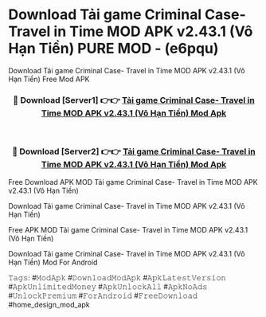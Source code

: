 # Download Tải game Criminal Case- Travel in Time MOD APK v2.43.1 (Vô Hạn Tiền) PURE MOD - (e6pqu)
Download Tải game Criminal Case- Travel in Time MOD APK v2.43.1 (Vô Hạn Tiền) Free Mod APK

<div align="center">
<h3>🔴 Download [Server1] 👉👉 <a href="https://apk-comot.site?title=Tải_game_Criminal_Case-_Travel_in_Time_MOD_APK_v2.43.1_(Vô_Hạn_Tiền)">Tải game Criminal Case- Travel in Time MOD APK v2.43.1 (Vô Hạn Tiền) Mod Apk</a></h3><br>

<h3>🔴 Download [Server2] 👉👉 <a href="https://apk-comot.site?title=Tải_game_Criminal_Case-_Travel_in_Time_MOD_APK_v2.43.1_(Vô_Hạn_Tiền)">Tải game Criminal Case- Travel in Time MOD APK v2.43.1 (Vô Hạn Tiền) Mod Apk</a></h3>
</div>


Free Download APK MOD Tải game Criminal Case- Travel in Time MOD APK v2.43.1 (Vô Hạn Tiền)

Download Tải game Criminal Case- Travel in Time MOD APK v2.43.1 (Vô Hạn Tiền) 

Free APK MOD Tải game Criminal Case- Travel in Time MOD APK v2.43.1 (Vô Hạn Tiền) 

Download Tải game Criminal Case- Travel in Time MOD APK v2.43.1 (Vô Hạn Tiền) Mod For Android

𝚃𝚊𝚐𝚜: #𝙼𝚘𝚍𝙰𝚙𝚔 #𝙳𝚘𝚠𝚗𝚕𝚘𝚊𝚍𝙼𝚘𝚍𝙰𝚙𝚔 #𝙰𝚙𝚔𝙻𝚊𝚝𝚎𝚜𝚝𝚅𝚎𝚛𝚜𝚒𝚘𝚗 #𝙰𝚙𝚔𝚄𝚗𝚕𝚒𝚖𝚒𝚝𝚎𝚍𝙼𝚘𝚗𝚎𝚢 #𝙰𝚙𝚔𝚄𝚗𝚕𝚘𝚌𝚔𝙰𝚕𝚕 #𝙰𝚙𝚔𝙽𝚘𝙰𝚍𝚜 #𝚄𝚗𝚕𝚘𝚌𝚔𝙿𝚛𝚎𝚖𝚒𝚞𝚖 #𝙵𝚘𝚛𝙰𝚗𝚍𝚛𝚘𝚒𝚍 #𝙵𝚛𝚎𝚎𝙳𝚘𝚠𝚗𝚕𝚘𝚊𝚍 #home_design_mod_apk